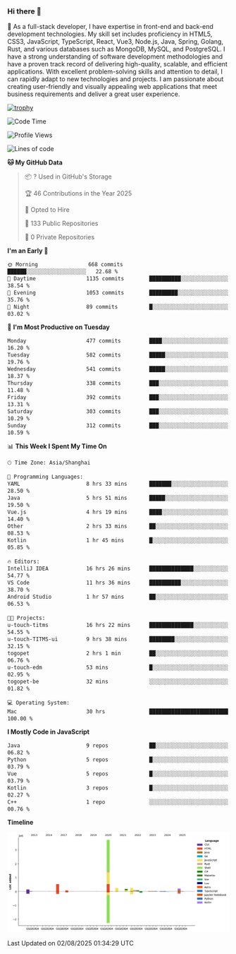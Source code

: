 ### Hi there 👋

🌱 As a full-stack developer, I have expertise in front-end and back-end development technologies. My skill set includes proficiency in HTML5, CSS3, JavaScript, TypeScript, React, Vue3, Node.js, Java, Spring, Golang, Rust, and various databases such as MongoDB, MySQL, and PostgreSQL. I have a strong understanding of software development methodologies and have a proven track record of delivering high-quality, scalable, and efficient applications. With excellent problem-solving skills and attention to detail, I can rapidly adapt to new technologies and projects. I am passionate about creating user-friendly and visually appealing web applications that meet business requirements and deliver a great user experience.

[![trophy](https://github-profile-trophy.vercel.app/?username=elton&rank=SECRET,SSS,SS,S,AAA,AA,A&theme=onedark&no-frame=true&margin-w=10)](https://github.com/ryo-ma/github-profile-trophy)

<!--START_SECTION:waka-->
![Code Time](http://img.shields.io/badge/Code%20Time-1%2C829%20hrs%2036%20mins-blue)

![Profile Views](http://img.shields.io/badge/Profile%20Views-0-blue)

![Lines of code](https://img.shields.io/badge/From%20Hello%20World%20I%27ve%20Written-5.8%20million%20lines%20of%20code-blue)

**🐱 My GitHub Data** 

> 📦 ? Used in GitHub's Storage 
 > 
> 🏆 46 Contributions in the Year 2025
 > 
> 💼 Opted to Hire
 > 
> 📜 133 Public Repositories 
 > 
> 🔑 0 Private Repositories 
 > 
**I'm an Early 🐤** 

```text
🌞 Morning                668 commits         ██████░░░░░░░░░░░░░░░░░░░   22.68 % 
🌆 Daytime                1135 commits        ██████████░░░░░░░░░░░░░░░   38.54 % 
🌃 Evening                1053 commits        █████████░░░░░░░░░░░░░░░░   35.76 % 
🌙 Night                  89 commits          █░░░░░░░░░░░░░░░░░░░░░░░░   03.02 % 
```
📅 **I'm Most Productive on Tuesday** 

```text
Monday                   477 commits         ████░░░░░░░░░░░░░░░░░░░░░   16.20 % 
Tuesday                  582 commits         █████░░░░░░░░░░░░░░░░░░░░   19.76 % 
Wednesday                541 commits         █████░░░░░░░░░░░░░░░░░░░░   18.37 % 
Thursday                 338 commits         ███░░░░░░░░░░░░░░░░░░░░░░   11.48 % 
Friday                   392 commits         ███░░░░░░░░░░░░░░░░░░░░░░   13.31 % 
Saturday                 303 commits         ███░░░░░░░░░░░░░░░░░░░░░░   10.29 % 
Sunday                   312 commits         ███░░░░░░░░░░░░░░░░░░░░░░   10.59 % 
```


📊 **This Week I Spent My Time On** 

```text
🕑︎ Time Zone: Asia/Shanghai

💬 Programming Languages: 
YAML                     8 hrs 33 mins       ███████░░░░░░░░░░░░░░░░░░   28.50 % 
Java                     5 hrs 51 mins       █████░░░░░░░░░░░░░░░░░░░░   19.50 % 
Vue.js                   4 hrs 19 mins       ████░░░░░░░░░░░░░░░░░░░░░   14.40 % 
Other                    2 hrs 33 mins       ██░░░░░░░░░░░░░░░░░░░░░░░   08.53 % 
Kotlin                   1 hr 45 mins        █░░░░░░░░░░░░░░░░░░░░░░░░   05.85 % 

🔥 Editors: 
IntelliJ IDEA            16 hrs 26 mins      ██████████████░░░░░░░░░░░   54.77 % 
VS Code                  11 hrs 36 mins      ██████████░░░░░░░░░░░░░░░   38.70 % 
Android Studio           1 hr 57 mins        ██░░░░░░░░░░░░░░░░░░░░░░░   06.53 % 

🐱‍💻 Projects: 
u-touch-titms            16 hrs 22 mins      ██████████████░░░░░░░░░░░   54.55 % 
u-touch-TITMS-ui         9 hrs 38 mins       ████████░░░░░░░░░░░░░░░░░   32.15 % 
togopet                  2 hrs 1 min         ██░░░░░░░░░░░░░░░░░░░░░░░   06.76 % 
u-touch-edm              53 mins             █░░░░░░░░░░░░░░░░░░░░░░░░   02.95 % 
togopet-be               32 mins             ░░░░░░░░░░░░░░░░░░░░░░░░░   01.82 % 

💻 Operating System: 
Mac                      30 hrs              █████████████████████████   100.00 % 
```

**I Mostly Code in JavaScript** 

```text
Java                     9 repos             ██░░░░░░░░░░░░░░░░░░░░░░░   06.82 % 
Python                   5 repos             █░░░░░░░░░░░░░░░░░░░░░░░░   03.79 % 
Vue                      5 repos             █░░░░░░░░░░░░░░░░░░░░░░░░   03.79 % 
Kotlin                   3 repos             █░░░░░░░░░░░░░░░░░░░░░░░░   02.27 % 
C++                      1 repo              ░░░░░░░░░░░░░░░░░░░░░░░░░   00.76 % 
```



**Timeline**

![Lines of Code chart](https://raw.githubusercontent.com/elton/elton/main/assets/bar_graph.png)


 Last Updated on 02/08/2025 01:34:29 UTC
<!--END_SECTION:waka-->

<!--
**elton/elton** is a ✨ _special_ ✨ repository because its `README.md` (this file) appears on your GitHub profile.

Here are some ideas to get you started:

- 🔭 I’m currently working on ...
- 🌱 I’m currently learning ...
- 👯 I’m looking to collaborate on ...
- 🤔 I’m looking for help with ...
- 💬 Ask me about ...
- 📫 How to reach me: ...
- 😄 Pronouns: ...
- ⚡ Fun fact: ...
-->
